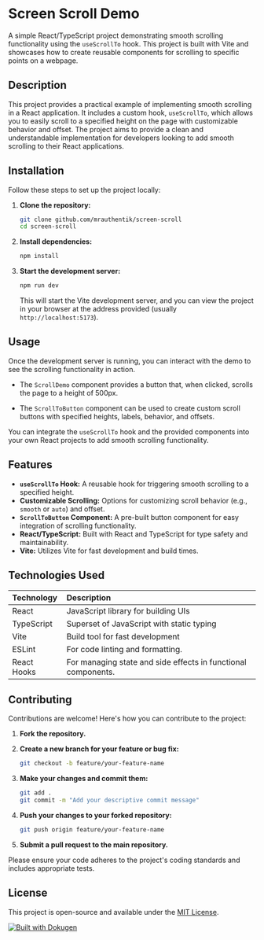 # Screen Scroll Demo

A simple React/TypeScript project demonstrating smooth scrolling functionality using the `useScrollTo` hook. This project is built with Vite and showcases how to create reusable components for scrolling to specific points on a webpage.

## Description

This project provides a practical example of implementing smooth scrolling in a React application. It includes a custom hook, `useScrollTo`, which allows you to easily scroll to a specified height on the page with customizable behavior and offset.  The project aims to provide a clean and understandable implementation for developers looking to add smooth scrolling to their React applications.

## Installation

Follow these steps to set up the project locally:

1.  **Clone the repository:**

    ```bash
    git clone github.com/mrauthentik/screen-scroll
    cd screen-scroll
    ```

2.  **Install dependencies:**

    ```bash
    npm install
    ```

3.  **Start the development server:**

    ```bash
    npm run dev
    ```

    This will start the Vite development server, and you can view the project in your browser at the address provided (usually `http://localhost:5173`).

## Usage

Once the development server is running, you can interact with the demo to see the scrolling functionality in action.

*   The `ScrollDemo` component provides a button that, when clicked, scrolls the page to a height of 500px.

*   The `ScrollToButton` component can be used to create custom scroll buttons with specified heights, labels, behavior, and offsets.

You can integrate the `useScrollTo` hook and the provided components into your own React projects to add smooth scrolling functionality.

## Features

*   **`useScrollTo` Hook:**  A reusable hook for triggering smooth scrolling to a specified height.
*   **Customizable Scrolling:**  Options for customizing scroll behavior (e.g., `smooth` or `auto`) and offset.
*   **`ScrollToButton` Component:**  A pre-built button component for easy integration of scrolling functionality.
*   **React/TypeScript:**  Built with React and TypeScript for type safety and maintainability.
*   **Vite:**  Utilizes Vite for fast development and build times.

## Technologies Used

| Technology   | Description                               |
| :----------- | :---------------------------------------- |
| React        | JavaScript library for building UIs       |
| TypeScript   | Superset of JavaScript with static typing |
| Vite         | Build tool for fast development           |
| ESLint       |  For code linting and formatting.        |
| React Hooks  |  For managing state and side effects in functional components.       |

## Contributing

Contributions are welcome! Here's how you can contribute to the project:

1.  **Fork the repository.**
2.  **Create a new branch for your feature or bug fix:**

    ```bash
    git checkout -b feature/your-feature-name
    ```

3.  **Make your changes and commit them:**

    ```bash
    git add .
    git commit -m "Add your descriptive commit message"
    ```

4.  **Push your changes to your forked repository:**

    ```bash
    git push origin feature/your-feature-name
    ```

5.  **Submit a pull request to the main repository.**

Please ensure your code adheres to the project's coding standards and includes appropriate tests.

## License

This project is open-source and available under the [MIT License](LICENSE).

[![Built with Dokugen](https://img.shields.io/badge/Built%20with-Dokugen-brightgreen)](https://github.com/samueltuoyo15/Dokugen)
